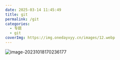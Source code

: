 ```yaml
---
date: 2025-03-14 11:45:49
title: git
permalink: /git
categories:
  - 专题
  - git
coverImg: https://img.onedayxyy.cn/images/12.webp
---
```



![image-20231018170236177](https://img.onedayxyy.cn/images/image-20231018170236177-1699244376966-2453.png)

